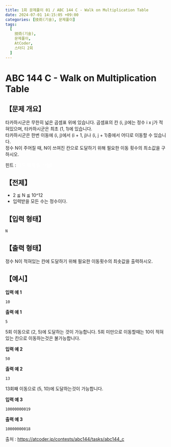 ```yaml
---
title: 1회 문제풀이 01 / ABC 144 C - Walk on Multiplication Table
date: 2024-07-01 14:15:05 +09:00
categories: [技術(기술), 문제풀이]
tags:
  [
    技術(기술),
    문제풀이,
    AtCoder,
    스터디 2회
  ]
---
```

# ABC 144 C - Walk on Multiplication Table
## 【문제 개요】
타카하시군은 무한히 넓은 곱셈표 위에 있습니다. 곱셈표의 칸 (i, j)에는 정수 i x j가 적혀있으며, 타카하시군은 최초 (1, 1)에 있습니다.<br>
타카하시군은 한번 이동에 (i, j)에서 (i + 1, j)나 (i, j + 1)중에서 어디로 이동할 수 있습니다.<br>
정수 N이 주어질 때, N이 쓰여진 칸으로 도달하기 위해 필요한 이동 횟수의 최소값을 구하시오.

힌트 : <span style="color:white">이진 탐색 알고리즘</span>

## 【전제】
- 2 ≦ N ≦ 10^12
- 입력받을 모든 수는 정수이다.

## 【입력 형태】
```
N
```

## 【출력 형태】
정수 N이 적혀있는 칸에 도달하기 위해 필요한 이동횟수의 최솟값을 출력하시오.

## 【예시】

**입력 예 1**

```
10
```

**출력 예 1**

```
5
```
5회 이동으로 (2, 5)에 도달하는 것이 가능합니다. 5회 미만으로 이동할때는 10이 적혀있는 칸으로 이동하는것은 불가능합니다.

**입력 예 2**

```
50
```

**출력 예 2**

```
13
```
13회째 이동으로 (5, 10)에 도달하는것이 가능합니다.

**입력 예 3**

```
10000000019
```

**출력 예 3**

```
10000000018
```

출처 : <a href="https://atcoder.jp/contests/abc144/tasks/abc144_c">https://atcoder.jp/contests/abc144/tasks/abc144_c</a> 